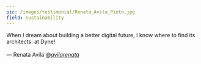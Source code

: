```yaml
---
pic: /images/testimonial/Renata_Avila_Pinto.jpg
field: sustainability
---
```

When I dream about building a better digital future, I know where to find its architects: at Dyne!
<br/>
<br/>
— Renata Avila _[@avilarenata](https://twitter.com/@avilarenata)_
